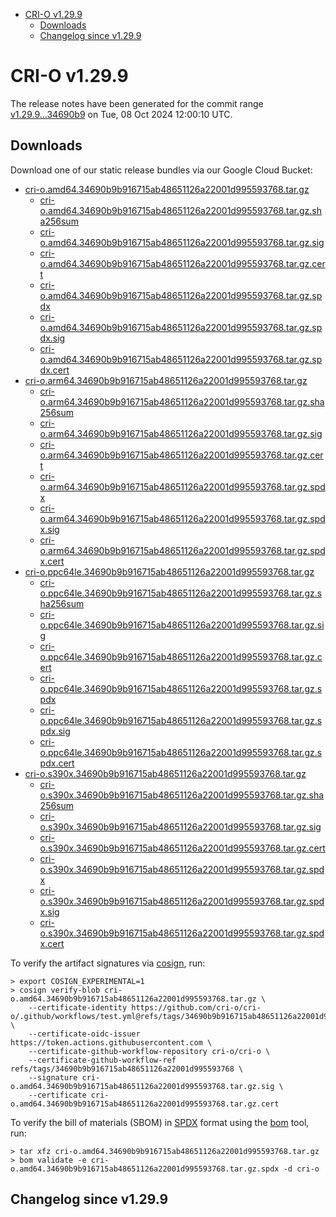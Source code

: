 - [CRI-O v1.29.9](#cri-o-v1299)
  - [Downloads](#downloads)
  - [Changelog since v1.29.9](#changelog-since-v1299)

# CRI-O v1.29.9

The release notes have been generated for the commit range
[v1.29.9...34690b9](https://github.com/cri-o/cri-o/compare/v1.29.9...v1.29.9) on Tue, 08 Oct 2024 12:00:10 UTC.

## Downloads

Download one of our static release bundles via our Google Cloud Bucket:

- [cri-o.amd64.34690b9b916715ab48651126a22001d995593768.tar.gz](https://storage.googleapis.com/cri-o/artifacts/cri-o.amd64.34690b9b916715ab48651126a22001d995593768.tar.gz)
  - [cri-o.amd64.34690b9b916715ab48651126a22001d995593768.tar.gz.sha256sum](https://storage.googleapis.com/cri-o/artifacts/cri-o.amd64.34690b9b916715ab48651126a22001d995593768.tar.gz.sha256sum)
  - [cri-o.amd64.34690b9b916715ab48651126a22001d995593768.tar.gz.sig](https://storage.googleapis.com/cri-o/artifacts/cri-o.amd64.34690b9b916715ab48651126a22001d995593768.tar.gz.sig)
  - [cri-o.amd64.34690b9b916715ab48651126a22001d995593768.tar.gz.cert](https://storage.googleapis.com/cri-o/artifacts/cri-o.amd64.34690b9b916715ab48651126a22001d995593768.tar.gz.cert)
  - [cri-o.amd64.34690b9b916715ab48651126a22001d995593768.tar.gz.spdx](https://storage.googleapis.com/cri-o/artifacts/cri-o.amd64.34690b9b916715ab48651126a22001d995593768.tar.gz.spdx)
  - [cri-o.amd64.34690b9b916715ab48651126a22001d995593768.tar.gz.spdx.sig](https://storage.googleapis.com/cri-o/artifacts/cri-o.amd64.34690b9b916715ab48651126a22001d995593768.tar.gz.spdx.sig)
  - [cri-o.amd64.34690b9b916715ab48651126a22001d995593768.tar.gz.spdx.cert](https://storage.googleapis.com/cri-o/artifacts/cri-o.amd64.34690b9b916715ab48651126a22001d995593768.tar.gz.spdx.cert)
- [cri-o.arm64.34690b9b916715ab48651126a22001d995593768.tar.gz](https://storage.googleapis.com/cri-o/artifacts/cri-o.arm64.34690b9b916715ab48651126a22001d995593768.tar.gz)
  - [cri-o.arm64.34690b9b916715ab48651126a22001d995593768.tar.gz.sha256sum](https://storage.googleapis.com/cri-o/artifacts/cri-o.arm64.34690b9b916715ab48651126a22001d995593768.tar.gz.sha256sum)
  - [cri-o.arm64.34690b9b916715ab48651126a22001d995593768.tar.gz.sig](https://storage.googleapis.com/cri-o/artifacts/cri-o.arm64.34690b9b916715ab48651126a22001d995593768.tar.gz.sig)
  - [cri-o.arm64.34690b9b916715ab48651126a22001d995593768.tar.gz.cert](https://storage.googleapis.com/cri-o/artifacts/cri-o.arm64.34690b9b916715ab48651126a22001d995593768.tar.gz.cert)
  - [cri-o.arm64.34690b9b916715ab48651126a22001d995593768.tar.gz.spdx](https://storage.googleapis.com/cri-o/artifacts/cri-o.arm64.34690b9b916715ab48651126a22001d995593768.tar.gz.spdx)
  - [cri-o.arm64.34690b9b916715ab48651126a22001d995593768.tar.gz.spdx.sig](https://storage.googleapis.com/cri-o/artifacts/cri-o.arm64.34690b9b916715ab48651126a22001d995593768.tar.gz.spdx.sig)
  - [cri-o.arm64.34690b9b916715ab48651126a22001d995593768.tar.gz.spdx.cert](https://storage.googleapis.com/cri-o/artifacts/cri-o.arm64.34690b9b916715ab48651126a22001d995593768.tar.gz.spdx.cert)
- [cri-o.ppc64le.34690b9b916715ab48651126a22001d995593768.tar.gz](https://storage.googleapis.com/cri-o/artifacts/cri-o.ppc64le.34690b9b916715ab48651126a22001d995593768.tar.gz)
  - [cri-o.ppc64le.34690b9b916715ab48651126a22001d995593768.tar.gz.sha256sum](https://storage.googleapis.com/cri-o/artifacts/cri-o.ppc64le.34690b9b916715ab48651126a22001d995593768.tar.gz.sha256sum)
  - [cri-o.ppc64le.34690b9b916715ab48651126a22001d995593768.tar.gz.sig](https://storage.googleapis.com/cri-o/artifacts/cri-o.ppc64le.34690b9b916715ab48651126a22001d995593768.tar.gz.sig)
  - [cri-o.ppc64le.34690b9b916715ab48651126a22001d995593768.tar.gz.cert](https://storage.googleapis.com/cri-o/artifacts/cri-o.ppc64le.34690b9b916715ab48651126a22001d995593768.tar.gz.cert)
  - [cri-o.ppc64le.34690b9b916715ab48651126a22001d995593768.tar.gz.spdx](https://storage.googleapis.com/cri-o/artifacts/cri-o.ppc64le.34690b9b916715ab48651126a22001d995593768.tar.gz.spdx)
  - [cri-o.ppc64le.34690b9b916715ab48651126a22001d995593768.tar.gz.spdx.sig](https://storage.googleapis.com/cri-o/artifacts/cri-o.ppc64le.34690b9b916715ab48651126a22001d995593768.tar.gz.spdx.sig)
  - [cri-o.ppc64le.34690b9b916715ab48651126a22001d995593768.tar.gz.spdx.cert](https://storage.googleapis.com/cri-o/artifacts/cri-o.ppc64le.34690b9b916715ab48651126a22001d995593768.tar.gz.spdx.cert)
- [cri-o.s390x.34690b9b916715ab48651126a22001d995593768.tar.gz](https://storage.googleapis.com/cri-o/artifacts/cri-o.s390x.34690b9b916715ab48651126a22001d995593768.tar.gz)
  - [cri-o.s390x.34690b9b916715ab48651126a22001d995593768.tar.gz.sha256sum](https://storage.googleapis.com/cri-o/artifacts/cri-o.s390x.34690b9b916715ab48651126a22001d995593768.tar.gz.sha256sum)
  - [cri-o.s390x.34690b9b916715ab48651126a22001d995593768.tar.gz.sig](https://storage.googleapis.com/cri-o/artifacts/cri-o.s390x.34690b9b916715ab48651126a22001d995593768.tar.gz.sig)
  - [cri-o.s390x.34690b9b916715ab48651126a22001d995593768.tar.gz.cert](https://storage.googleapis.com/cri-o/artifacts/cri-o.s390x.34690b9b916715ab48651126a22001d995593768.tar.gz.cert)
  - [cri-o.s390x.34690b9b916715ab48651126a22001d995593768.tar.gz.spdx](https://storage.googleapis.com/cri-o/artifacts/cri-o.s390x.34690b9b916715ab48651126a22001d995593768.tar.gz.spdx)
  - [cri-o.s390x.34690b9b916715ab48651126a22001d995593768.tar.gz.spdx.sig](https://storage.googleapis.com/cri-o/artifacts/cri-o.s390x.34690b9b916715ab48651126a22001d995593768.tar.gz.spdx.sig)
  - [cri-o.s390x.34690b9b916715ab48651126a22001d995593768.tar.gz.spdx.cert](https://storage.googleapis.com/cri-o/artifacts/cri-o.s390x.34690b9b916715ab48651126a22001d995593768.tar.gz.spdx.cert)

To verify the artifact signatures via [cosign](https://github.com/sigstore/cosign), run:

```console
> export COSIGN_EXPERIMENTAL=1
> cosign verify-blob cri-o.amd64.34690b9b916715ab48651126a22001d995593768.tar.gz \
    --certificate-identity https://github.com/cri-o/cri-o/.github/workflows/test.yml@refs/tags/34690b9b916715ab48651126a22001d995593768 \
    --certificate-oidc-issuer https://token.actions.githubusercontent.com \
    --certificate-github-workflow-repository cri-o/cri-o \
    --certificate-github-workflow-ref refs/tags/34690b9b916715ab48651126a22001d995593768 \
    --signature cri-o.amd64.34690b9b916715ab48651126a22001d995593768.tar.gz.sig \
    --certificate cri-o.amd64.34690b9b916715ab48651126a22001d995593768.tar.gz.cert
```

To verify the bill of materials (SBOM) in [SPDX](https://spdx.org) format using the [bom](https://sigs.k8s.io/bom) tool, run:

```console
> tar xfz cri-o.amd64.34690b9b916715ab48651126a22001d995593768.tar.gz
> bom validate -e cri-o.amd64.34690b9b916715ab48651126a22001d995593768.tar.gz.spdx -d cri-o
```

## Changelog since v1.29.9